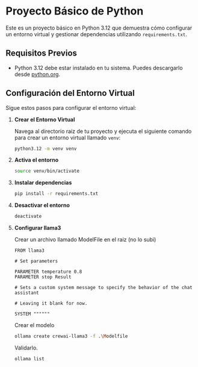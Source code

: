 # Proyecto Básico de Python

Este es un proyecto básico en Python 3.12 que demuestra cómo configurar un entorno virtual y gestionar dependencias utilizando `requirements.txt`.

## Requisitos Previos

- Python 3.12 debe estar instalado en tu sistema. Puedes descargarlo desde [python.org](https://www.python.org/downloads/).

## Configuración del Entorno Virtual

Sigue estos pasos para configurar el entorno virtual:

1. **Crear el Entorno Virtual**

   Navega al directorio raíz de tu proyecto y ejecuta el siguiente comando para crear un entorno virtual llamado `venv`:

   ```bash
   python3.12 -m venv venv
   ```
2. **Activa el entorno**

    ```bash
    source venv/bin/activate
    ```
3. **Instalar dependencias**

    ```bash
    pip install -r requirements.txt
    ```

4. **Desactivar el entorno**

    ```bash
    deactivate
    ```
5. **Configurar llama3**

   Crear un archivo llamado ModelFile en el raiz (no lo subi)
   
   ```
   FROM llama3
   
   # Set parameters
   
   PARAMETER temperature 0.8
   PARAMETER stop Result
   
   # Sets a custom system message to specify the behavior of the chat assistant
   
   # Leaving it blank for now.
   
   SYSTEM """"""
   ```

   Crear el modelo

   ```bash
   ollama create crewai-llama3 -f .\Modelfile
   ```

   Validarlo.

   ```bash
   ollama list
   ```
